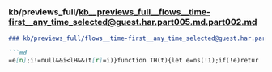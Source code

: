 ### kb/previews_full/kb__previews_full__flows__time-first__any_time_selected@guest.har.part005.md.part002.md

```md
### kb/previews_full/flows__time-first__any_time_selected@guest.har.part005.md (part 002)

```md
=e[n];i!=null&&i<lH&&(t[r]=i)}function TH(t){let e=ns(!1);if(!e)retur
```

```

```
